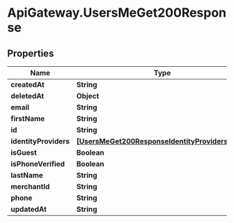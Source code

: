 # ApiGateway.UsersMeGet200Response

## Properties

Name | Type | Description | Notes
------------ | ------------- | ------------- | -------------
**createdAt** | **String** |  | [optional] 
**deletedAt** | **Object** |  | [optional] 
**email** | **String** |  | [optional] 
**firstName** | **String** |  | [optional] 
**id** | **String** |  | [optional] 
**identityProviders** | [**[UsersMeGet200ResponseIdentityProvidersInner]**](UsersMeGet200ResponseIdentityProvidersInner.md) |  | [optional] 
**isGuest** | **Boolean** |  | [optional] 
**isPhoneVerified** | **Boolean** |  | [optional] 
**lastName** | **String** |  | [optional] 
**merchantId** | **String** |  | [optional] 
**phone** | **String** |  | [optional] 
**updatedAt** | **String** |  | [optional] 


